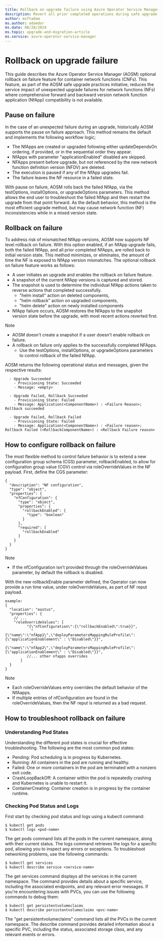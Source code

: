```yaml
---
title: Rollback on upgrade failure using Azure Operator Service Manager
description: Revert all prior completed operations during safe upgrade failure.
author: msftadam
ms.author: adamdor
ms.date: 08/28/2024
ms.topic: upgrade-and-migration-article
ms.service: azure-operator-service-manager
---
```


# Rollback on upgrade failure
This guide describes the Azure Operator Service Manager (AOSM) optional rollback on failure feature for container network functions (CNFs). This feature, as part of the AOSM safe upgrade practices initiative, reduces the service impact of unexpected upgrade failures for network functions (NFs) where comprehensive forward and backward version network function application (NfApp) compatibility is not available.

## Pause on failure
In the case of an unexpected failure during an upgrade, historically AOSM supports the pause on failure approach. This method remains the default and implements the following workflow logic;
* The NfApps are created or upgraded following either updateDependsOn ordering, if provided, or in the sequential order they appear.
* NfApps with parameter "applicationEnabled" disabled are skipped.
* NFApps present before upgrade, but not referenced by the new network function definition version (NFDV) are deleted.
* The execution is paused if any of the NfApp upgrades fail.
* The failure leaves the NF resource in a failed state.

With pause on failure, AOSM rolls back the failed NfApp, via the testOptions, installOptions, or upgradeOptions parameters. This method allows the end user to troubleshoot the failed NfApp and then restart the upgrade from that point forward. As the default behavior, this method is the most efficient upgrade method, but may cause network function (NF) inconsistencies while in a mixed version state. 

## Rollback on failure
To address risk of mismatched NfApp versions, AOSM now supports NF level rollback on failure. With this option enabled, if an NfApp upgrade fails, both the failed NfApp, and all prior completed NfApps, are rolled back to initial version state. This method minimizes, or eliminates, the amount of time the NF is exposed to NfApp version mismatches. The optional rollback on failure feature works as follows:
* A user initiates an upgrade and enables the rollback on failure feature.
* A snapshot of the current NfApp versions is captured and stored.
* The snapshot is used to determine the individual NfApp actions taken to reverse actions that completed successfully.
  - "helm install" action on deleted components,
  - "helm rollback" action on upgraded components,
  - "helm delete" action on newly installed components
* NfApp failure occurs, AOSM restores the NfApps to the snapshot version state before the upgrade, with most recent actions reverted first.

> [!NOTE]
> * AOSM doesn't create a snapshot if a user doesn't enable rollback on failure.
> * A rollback on failure only applies to the successfully completed NFApps.
>   - Use the testOptions, installOptions, or upgradeOptions parameters to control rollback of the failed NfApp.

AOSM returns the following operational status and messages, given the respective results:
```
  - Upgrade Succeeded
    - Provisioning State: Succeeded
    - Message: <empty>
```
```
  - Upgrade Failed, Rollback Succeeded
    - Provisioning State: Failed
    - Message: Application(<ComponentName>) : <Failure Reason>; Rollback succeeded
```
```
  - Upgrade Failed, Rollback Failed
    - Provisioning State: Failed
    - Message: Application(<ComponentName>) : <Failure reason>; Rollback Failed (<RollbackComponentName>) : <Rollback Failure reason>
```

## How to configure rollback on failure
The most flexible method to control failure behavior is to extend a new configuration group schema (CGS) parameter, rollbackEnabled, to allow for configuration group value (CGV) control via roleOverrideValues in the NF payload. First, define the CGS parameter: 
```
{
  "description": "NF configuration",
  "type": "object",
  "properties": {
    "nfConfiguration": {
      "type": "object",
      "properties": {
        "rollbackEnabled": {
          "type": "boolean"
        }
      },
      "required": [
        "rollbackEnabled"
      ]
    }
  }
}
```
> [!NOTE]
> * If the nfConfiguration isn't provided through the roleOverrideValues parameter, by default the rollback is disabled.

With the new rollbackEnable parameter defined, the Operator can now provide a run time value, under roleOverrideValues, as part of NF reput payload.
```
example:
{
  "location": "eastus",
  "properties": {
    // ...
    "roleOverrideValues": [
          "{\"nfConfiguration\":{\"rollbackEnabled\":true}}",
            "{\"name\":\"nfApp1\",\"deployParametersMappingRuleProfile\":{\"applicationEnablement\" : \"Disabled\"}}",
            "{\"name\":\"nfApp2\",\"deployParametersMappingRuleProfile\":{\"applicationEnablement\" : \"Disabled\"}}",
          //... other nfapps overrides
       ]
  }
}
```
> [!NOTE]
> * Each roleOverrideValues entry overrides the default behavior of the NfAapps.
> * If multiple entries of nfConfiguration are found in the roleOverrideValues, then the NF reput is returned as a bad request.

## How to troubleshoot rollback on failure
### Understanding Pod States
Understanding the different pod states is crucial for effective troubleshooting. The following are the most common pod states:
* Pending: Pod scheduling is in progress by Kubernetes.
* Running: All containers in the pod are running and healthy.
* Failed: One or more containers in the pod are terminated with a nonzero exit code.
* CrashLoopBackOff: A container within the pod is repeatedly crashing and Kubernetes is unable to restart it.
* ContainerCreating: Container creation is in progress by the container runtime.

### Checking Pod Status and Logs
First start by checking pod status and logs using a kubectl command:
```
$ kubectl get pods
$ kubectl logs <pod-name>
```
The get pods command lists all the pods in the current namespace, along with their current status. The logs command retrieves the logs for a specific pod, allowing you to inspect any errors or exceptions. To troubleshoot networking problems, use the following commands:
```
$ kubectl get services
$ kubectl describe service <service-name>
```
The get services command displays all the services in the current namespace. The command provides details about a specific service, including the associated endpoints, and any relevant error messages. If you're encountering issues with PVCs, you can use the following commands to debug them:
```
$ kubectl get persistentvolumeclaims
$ kubectl describe persistentvolumeclaims <pvc-name>
```
The "get persistentvolumeclaims" command lists all the PVCs in the current namespace. The describe command provides detailed information about a specific PVC, including the status, associated storage class, and any relevant events or errors.
